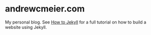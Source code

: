 # andrewcmeier.com
My personal blog. See [How to Jekyll](https://andrewcmeier.com/how-to-jekyll)
for a full tutorial on how to build a website using Jekyll.
